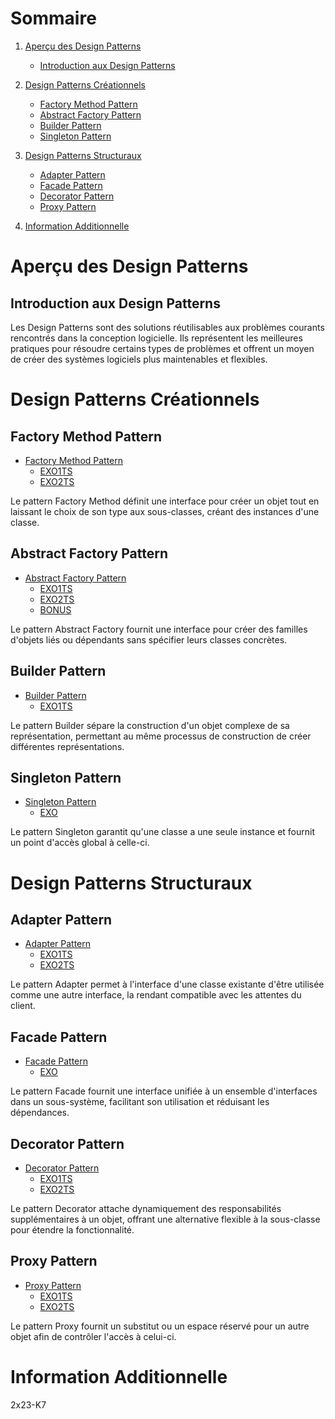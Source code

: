 # Sommaire

1. [Aperçu des Design Patterns](#apercu-des-design-patterns)
   - [Introduction aux Design Patterns](#introduction-aux-design-patterns)

2. [Design Patterns Créationnels](#design-patterns-creationnels)
   - [Factory Method Pattern](#factory-method-pattern)
   - [Abstract Factory Pattern](#abstract-factory-pattern)
   - [Builder Pattern](#builder-pattern)
   - [Singleton Pattern](#singleton-pattern)

3. [Design Patterns Structuraux](#design-patterns-structuraux)
   - [Adapter Pattern](#adapter-pattern)
   - [Facade Pattern](#facade-pattern)
   - [Decorator Pattern](#decorator-pattern)
   - [Proxy Pattern](#proxy-pattern)

4. [Information Additionnelle](#information-additionnelle)

# Aperçu des Design Patterns

## Introduction aux Design Patterns

Les Design Patterns sont des solutions réutilisables aux problèmes courants rencontrés dans la conception logicielle. Ils représentent les meilleures pratiques pour résoudre certains types de problèmes et offrent un moyen de créer des systèmes logiciels plus maintenables et flexibles.

# Design Patterns Créationnels

## Factory Method Pattern

- [Factory Method Pattern](/ressource/creational/factoryMethod/index.md)
  - [EXO1TS](/exo/creational/factoryMethod/1/index.ts)
  - [EXO2TS](/exo/creational/factoryMethod/2/index.ts)

Le pattern Factory Method définit une interface pour créer un objet tout en laissant le choix de son type aux sous-classes, créant des instances d'une classe.

## Abstract Factory Pattern

- [Abstract Factory Pattern](/ressource/creational/abstractFactory/index.md)
  - [EXO1TS](/exo/creational/abstractFactory/1/index.ts)
  - [EXO2TS](/exo/creational/abstractFactory/2/index.ts)
  - [BONUS](/exo/creational/abstractFactory/2/bonus.ts)

Le pattern Abstract Factory fournit une interface pour créer des familles d'objets liés ou dépendants sans spécifier leurs classes concrètes.

## Builder Pattern

- [Builder Pattern](/ressource/creational/builder/index.md)
  - [EXO1TS](/exo/creational/builder/index.ts)

Le pattern Builder sépare la construction d'un objet complexe de sa représentation, permettant au même processus de construction de créer différentes représentations.

## Singleton Pattern

- [Singleton Pattern](/ressource/creational/singleton/index.md)
  - [EXO](/exo/creational/singleton/index.ts)

Le pattern Singleton garantit qu'une classe a une seule instance et fournit un point d'accès global à celle-ci.

# Design Patterns Structuraux

## Adapter Pattern

- [Adapter Pattern](/ressource/structural/adapter/index.md)
  - [EXO1TS](/exo/structural/adapter/1/index.ts)
  - [EXO2TS](/exo/structural/adapter/2/index.ts)

Le pattern Adapter permet à l'interface d'une classe existante d'être utilisée comme une autre interface, la rendant compatible avec les attentes du client.

## Facade Pattern

- [Facade Pattern](/ressource/structural/facade/index.md)
  - [EXO](/exo/structural/facade/index.ts)

Le pattern Facade fournit une interface unifiée à un ensemble d'interfaces dans un sous-système, facilitant son utilisation et réduisant les dépendances.

## Decorator Pattern

- [Decorator Pattern](/ressource/structural/decorator/index.md)
  - [EXO1TS](/exo/structural/decorator/1/index.ts)
  - [EXO2TS](/exo/structural/decorator/2/index.ts)

Le pattern Decorator attache dynamiquement des responsabilités supplémentaires à un objet, offrant une alternative flexible à la sous-classe pour étendre la fonctionnalité.

## Proxy Pattern

- [Proxy Pattern](/ressource/structural/proxy/index.md)
  - [EXO1TS](/exo/structural/proxy/1/index.ts)
  - [EXO2TS](/exo/structural/proxy/2/index.ts)

Le pattern Proxy fournit un substitut ou un espace réservé pour un autre objet afin de contrôler l'accès à celui-ci.

# Information Additionnelle

2x23-K7

